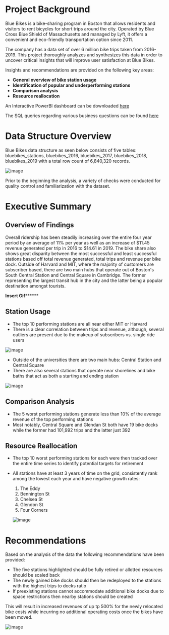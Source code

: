 # Project Background

Blue Bikes is a bike-sharing program in Boston that allows residents and visitors to rent bicycles for short trips around the city. Operated by Blue Cross Blue Shield of Massachusetts and managed by Lyft, it offers a convenient and eco-friendly transportation option since 2011.

The company has a data set of over 6 million bike trips taken from 2016-2019. This project thoroughly analyzes and synthesizes this data in order to uncover critical insights that will improve user satisfaction at Blue Bikes.

Insights and recommendations are provided on the following key areas:

- __General overview of bike station usage__
- __Identification of popular and underperforming stations__
- __Comparison analysis__
- __Resource reallocation__

An Interactive PowerBI dashboard can be downloaded [here](https://github.com/paulcrognale/BlueBikes-Bikeshare/blob/main/BlueBike_Final_BI.pbix)

The SQL queries regarding various business questions can be found [here](https://github.com/paulcrognale/BlueBikes-Bikeshare/blob/main/Final_SQL.sql)

# Data Structure Overview
Blue Bikes data structure as seen below consists of five tables: bluebikes_stations, bluebikes_2016, bluebikes_2017, bluebikes_2018, bluebikes_2019 with a total row count of 6,840,320 records.

![image](https://github.com/user-attachments/assets/6e9bf09d-c480-4abf-b117-618ba617146b)


Prior to the beginning the analysis, a variety of checks were conducted for quality control and familiarization with the dataset.

# Executive Summary

## __Overview of Findings__

Overall ridership has been steadily increasing over the entire four year period by an average of 11% per year as well as an increase of $11.45 revenue generated per trip in 2016 to $14.61 in 2019. The bike share also shows great disparity between the most successful and least successful stations based off total revenue generated, total trips and revenue per bike dock. Outside of Harvard and MIT, where the majority of customers are subscriber based, there are two main hubs that operate out of Boston's South Central Station and Central Square in Cambridge. The former representing the largest transit hub in the city and the latter being a popular destination amongst tourists. 

**Insert Gif********

## __Station Usage__

- The top 10 performing stations are all near either MIT or Harvard
- There is a clear correlation between trips and revenue, although, several outliers are present due to the makeup of subscribers vs. single ride users

![image](https://github.com/user-attachments/assets/c0636090-8325-4626-a58e-721039ecd143)
  
- Outside of the universities there are two main hubs: Central Station and Central Square
- There are also several stations that operate near shorelines and bike baths that act as both a starting and ending station

![image](https://github.com/user-attachments/assets/373d421d-2511-42f0-a104-b9e7e88d26b4)


## __Comparison Analysis__
- The 5 worst performing stations generate less than 10% of the average revenue of the top performing stations
- Most notably, Central Square and Glendan St both have 19 bike docks while the former had 101,992 trips and the latter just 392

## __Resource Reallocation__
- The top 10 worst performing stations for each were then tracked over the entire time series to identify potential targets for retirement
- All stations have at least 3 years of time on the grid, consistently rank among the lowest each year and have negative growth rates:
  1. The Eddy
  2. Bennington St
  3. Chelsea St
  4. Glendon St
  5. Four Corners

  ![image](https://github.com/user-attachments/assets/bb7caeec-bd46-437e-bd48-0d7f00e86c79)


# Recommendations

Based on the analysis of the data the following recommendations have been provided:

- The five stations highlighted should be fully retired or allotted resources should be scaled back
- The newly gained bike docks should then be redeployed to the stations with the highest trips to docks ratio
- If preexisting stations cannot accommodate additional bike docks due to space restrictions then nearby stations should be created

This will result in increased revenues of up tp 500% for the newly relocated bike costs while incurring no additional operating costs once the bikes have been moved.

![image](https://github.com/user-attachments/assets/2a6333ab-a440-4703-9f37-b48d43d2ae51)


